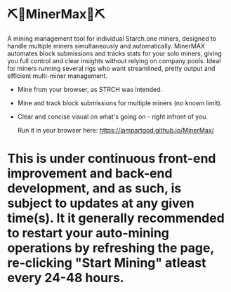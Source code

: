 # ⛏️🥔MinerMax🥔⛏️

A mining management tool for individual Starch.one miners, designed to handle multiple miners simultaneously and automatically. MinerMAX automates block submissions and tracks stats for your solo miners, giving you full control and clear insights without relying on company pools. Ideal for miners running several rigs who want streamlined, pretty output and efficient multi-miner management.

- Mine from your browser, as STRCH was intended.
- Mine and track block submissions for multiple miners (no known limit).
- Clear and concise visual on what's going on - right infront of you.

  Run it in your browser here: https://iampartgod.github.io/MinerMax/

# This is under continuous front-end improvement and back-end development, and as such, is subject to updates at any given time(s). It it generally recommended to restart your auto-mining operations by refreshing the page, re-clicking "Start Mining" atleast every 24-48 hours.
